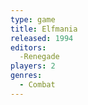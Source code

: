 ```yaml
---
type: game
title: Elfmania
released: 1994
editors: 
  -Renegade
players: 2
genres:
  - Combat
---
```

